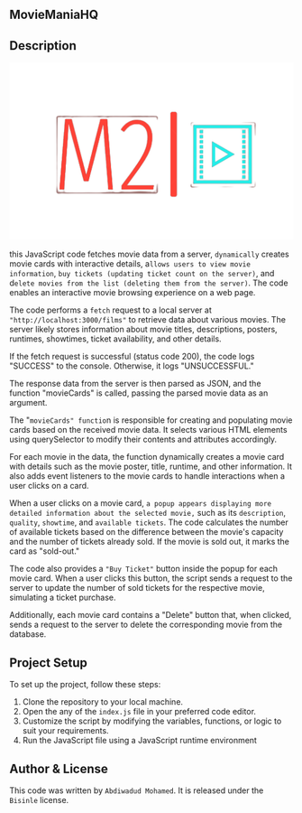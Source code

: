 ## MovieManiaHQ




## Description


![Alt text](logo.png)

this JavaScript code fetches movie data from a server, `dynamically` creates movie cards with interactive details, a`llows users to view movie information`, `buy tickets (updating ticket count on the server)`, and d`elete movies from the list (deleting them from the server)`. The code enables an interactive movie browsing experience on a web page.

The code performs a `fetch` request to a local server at `"http://localhost:3000/films"` to retrieve data about various movies. The server likely stores information about movie titles, descriptions, posters, runtimes, showtimes, ticket availability, and other details.

If the fetch request is successful (status code 200), the code logs "SUCCESS" to the console. Otherwise, it logs "UNSUCCESSFUL."

The response data from the server is then parsed as JSON, and the function "movieCards" is called, passing the parsed movie data as an argument.

The "`movieCards" functio`n is responsible for creating and populating movie cards based on the received movie data. It selects various HTML elements using querySelector to modify their contents and attributes accordingly.

For each movie in the data, the function dynamically creates a movie card with details such as the movie poster, title, runtime, and other information. It also adds event listeners to the movie cards to handle interactions when a user clicks on a card.

When a user clicks on a movie card, `a popup appears displaying more detailed information about the selected movie,` such as its `description`, `quality`, `showtime`, and `available tickets`. The code calculates the number of available tickets based on the difference between the movie's capacity and the number of tickets already sold. If the movie is sold out, it marks the card as "sold-out."

The code also provides a `"Buy Ticket"` button inside the popup for each movie card. When a user clicks this button, the script sends a request to the server to update the number of sold tickets for the respective movie, simulating a ticket purchase.

Additionally, each movie card contains a "Delete" button that, when clicked, sends a request to the server to delete the corresponding movie from the database.

## Project Setup
To set up the project, follow these steps:
1. Clone the repository to your local machine.
2. Open the any of the `index.js` file in your preferred code editor.
3. Customize the script by modifying the variables, functions, or logic to suit your requirements.
4. Run the JavaScript file using a JavaScript runtime environment


## Author & License
This code was written by `Abdiwadud Mohamed`. It is released under the `Bisinle` license.
